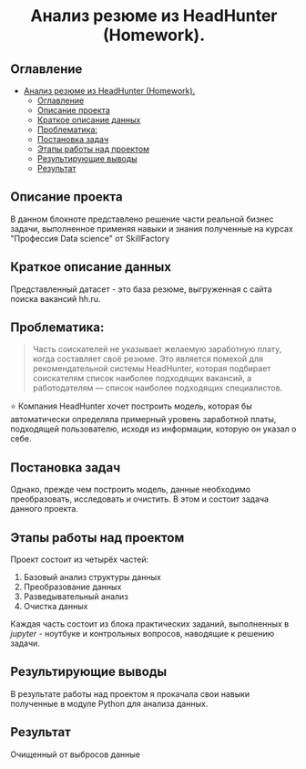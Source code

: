 # <center> Анализ резюме из HeadHunter (Homework).</center>

## Оглавление
- [ Анализ резюме из HeadHunter (Homework).](#-анализ-резюме-из-headhunter-homework)
  - [Оглавление](#оглавление)
  - [Описание проекта](#описание-проекта)
  - [Краткое описание данных](#краткое-описание-данных)
  - [Проблематика:](#проблематика)
  - [Постановка задач](#постановка-задач)
  - [Этапы работы над проектом](#этапы-работы-над-проектом)
  - [Результирующие выводы](#результирующие-выводы)
  - [Результат](#результат)
## Описание проекта
В данном блокноте представлено решение части реальной бизнес  задачи, выполненное применяя навыки и знания полученные на курсах "Профессия Data science" от SkillFactory

## Краткое описание данных
Представленный датасет - это база резюме, выгруженная с сайта поиска вакансий hh.ru.

## Проблематика:
>Часть соискателей не указывает желаемую заработную плату, когда составляет своё резюме. Это является помехой для рекомендательной системы HeadHunter, которая подбирает соискателям список наиболее подходящих вакансий, а работодателям — список наиболее подходящих специалистов.

⭐ Компания HeadHunter хочет построить модель, которая бы автоматически определяла примерный уровень заработной платы, подходящей пользователю, исходя из информации, которую он указал о себе. 

## Постановка задач
Однако, прежде чем построить модель, данные необходимо преобразовать, исследовать и очистить. В этом и состоит задача данного проекта.

## Этапы работы над проектом
Проект состоит из четырёх частей:
1. Базовый анализ структуры данных
2. Преобразование данных
3. Разведывательный анализ
4. Очистка данных

Каждая часть состоит из блока практических заданий, выполненных в *jupyter* - ноутбуке и контрольных вопросов, наводящие к решению задачи.

## Результирующие выводы
В результате работы над проектом я  прокачала свои навыки полученные в модуле Python для анализа данных.

## Результат
Очищенный от выбросов данные
